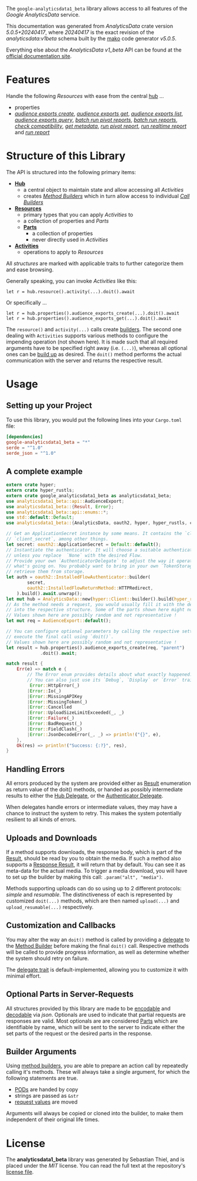 <!---
DO NOT EDIT !
This file was generated automatically from 'src/generator/templates/api/README.md.mako'
DO NOT EDIT !
-->
The `google-analyticsdata1_beta` library allows access to all features of the *Google AnalyticsData* service.

This documentation was generated from *AnalyticsData* crate version *5.0.5+20240417*, where *20240417* is the exact revision of the *analyticsdata:v1beta* schema built by the [mako](http://www.makotemplates.org/) code generator *v5.0.5*.

Everything else about the *AnalyticsData* *v1_beta* API can be found at the
[official documentation site](https://developers.google.com/analytics/devguides/reporting/data/v1/).
# Features

Handle the following *Resources* with ease from the central [hub](https://docs.rs/google-analyticsdata1_beta/5.0.5+20240417/google_analyticsdata1_beta/AnalyticsData) ...

* properties
 * [*audience exports create*](https://docs.rs/google-analyticsdata1_beta/5.0.5+20240417/google_analyticsdata1_beta/api::PropertyAudienceExportCreateCall), [*audience exports get*](https://docs.rs/google-analyticsdata1_beta/5.0.5+20240417/google_analyticsdata1_beta/api::PropertyAudienceExportGetCall), [*audience exports list*](https://docs.rs/google-analyticsdata1_beta/5.0.5+20240417/google_analyticsdata1_beta/api::PropertyAudienceExportListCall), [*audience exports query*](https://docs.rs/google-analyticsdata1_beta/5.0.5+20240417/google_analyticsdata1_beta/api::PropertyAudienceExportQueryCall), [*batch run pivot reports*](https://docs.rs/google-analyticsdata1_beta/5.0.5+20240417/google_analyticsdata1_beta/api::PropertyBatchRunPivotReportCall), [*batch run reports*](https://docs.rs/google-analyticsdata1_beta/5.0.5+20240417/google_analyticsdata1_beta/api::PropertyBatchRunReportCall), [*check compatibility*](https://docs.rs/google-analyticsdata1_beta/5.0.5+20240417/google_analyticsdata1_beta/api::PropertyCheckCompatibilityCall), [*get metadata*](https://docs.rs/google-analyticsdata1_beta/5.0.5+20240417/google_analyticsdata1_beta/api::PropertyGetMetadataCall), [*run pivot report*](https://docs.rs/google-analyticsdata1_beta/5.0.5+20240417/google_analyticsdata1_beta/api::PropertyRunPivotReportCall), [*run realtime report*](https://docs.rs/google-analyticsdata1_beta/5.0.5+20240417/google_analyticsdata1_beta/api::PropertyRunRealtimeReportCall) and [*run report*](https://docs.rs/google-analyticsdata1_beta/5.0.5+20240417/google_analyticsdata1_beta/api::PropertyRunReportCall)




# Structure of this Library

The API is structured into the following primary items:

* **[Hub](https://docs.rs/google-analyticsdata1_beta/5.0.5+20240417/google_analyticsdata1_beta/AnalyticsData)**
    * a central object to maintain state and allow accessing all *Activities*
    * creates [*Method Builders*](https://docs.rs/google-analyticsdata1_beta/5.0.5+20240417/google_analyticsdata1_beta/client::MethodsBuilder) which in turn
      allow access to individual [*Call Builders*](https://docs.rs/google-analyticsdata1_beta/5.0.5+20240417/google_analyticsdata1_beta/client::CallBuilder)
* **[Resources](https://docs.rs/google-analyticsdata1_beta/5.0.5+20240417/google_analyticsdata1_beta/client::Resource)**
    * primary types that you can apply *Activities* to
    * a collection of properties and *Parts*
    * **[Parts](https://docs.rs/google-analyticsdata1_beta/5.0.5+20240417/google_analyticsdata1_beta/client::Part)**
        * a collection of properties
        * never directly used in *Activities*
* **[Activities](https://docs.rs/google-analyticsdata1_beta/5.0.5+20240417/google_analyticsdata1_beta/client::CallBuilder)**
    * operations to apply to *Resources*

All *structures* are marked with applicable traits to further categorize them and ease browsing.

Generally speaking, you can invoke *Activities* like this:

```Rust,ignore
let r = hub.resource().activity(...).doit().await
```

Or specifically ...

```ignore
let r = hub.properties().audience_exports_create(...).doit().await
let r = hub.properties().audience_exports_get(...).doit().await
```

The `resource()` and `activity(...)` calls create [builders][builder-pattern]. The second one dealing with `Activities`
supports various methods to configure the impending operation (not shown here). It is made such that all required arguments have to be
specified right away (i.e. `(...)`), whereas all optional ones can be [build up][builder-pattern] as desired.
The `doit()` method performs the actual communication with the server and returns the respective result.

# Usage

## Setting up your Project

To use this library, you would put the following lines into your `Cargo.toml` file:

```toml
[dependencies]
google-analyticsdata1_beta = "*"
serde = "^1.0"
serde_json = "^1.0"
```

## A complete example

```Rust
extern crate hyper;
extern crate hyper_rustls;
extern crate google_analyticsdata1_beta as analyticsdata1_beta;
use analyticsdata1_beta::api::AudienceExport;
use analyticsdata1_beta::{Result, Error};
use analyticsdata1_beta::api::enums::*;
use std::default::Default;
use analyticsdata1_beta::{AnalyticsData, oauth2, hyper, hyper_rustls, chrono, FieldMask};

// Get an ApplicationSecret instance by some means. It contains the `client_id` and
// `client_secret`, among other things.
let secret: oauth2::ApplicationSecret = Default::default();
// Instantiate the authenticator. It will choose a suitable authentication flow for you,
// unless you replace  `None` with the desired Flow.
// Provide your own `AuthenticatorDelegate` to adjust the way it operates and get feedback about
// what's going on. You probably want to bring in your own `TokenStorage` to persist tokens and
// retrieve them from storage.
let auth = oauth2::InstalledFlowAuthenticator::builder(
        secret,
        oauth2::InstalledFlowReturnMethod::HTTPRedirect,
    ).build().await.unwrap();
let mut hub = AnalyticsData::new(hyper::Client::builder().build(hyper_rustls::HttpsConnectorBuilder::new().with_native_roots().unwrap().https_or_http().enable_http1().build()), auth);
// As the method needs a request, you would usually fill it with the desired information
// into the respective structure. Some of the parts shown here might not be applicable !
// Values shown here are possibly random and not representative !
let mut req = AudienceExport::default();

// You can configure optional parameters by calling the respective setters at will, and
// execute the final call using `doit()`.
// Values shown here are possibly random and not representative !
let result = hub.properties().audience_exports_create(req, "parent")
             .doit().await;

match result {
    Err(e) => match e {
        // The Error enum provides details about what exactly happened.
        // You can also just use its `Debug`, `Display` or `Error` traits
         Error::HttpError(_)
        |Error::Io(_)
        |Error::MissingAPIKey
        |Error::MissingToken(_)
        |Error::Cancelled
        |Error::UploadSizeLimitExceeded(_, _)
        |Error::Failure(_)
        |Error::BadRequest(_)
        |Error::FieldClash(_)
        |Error::JsonDecodeError(_, _) => println!("{}", e),
    },
    Ok(res) => println!("Success: {:?}", res),
}

```
## Handling Errors

All errors produced by the system are provided either as [Result](https://docs.rs/google-analyticsdata1_beta/5.0.5+20240417/google_analyticsdata1_beta/client::Result) enumeration as return value of
the doit() methods, or handed as possibly intermediate results to either the
[Hub Delegate](https://docs.rs/google-analyticsdata1_beta/5.0.5+20240417/google_analyticsdata1_beta/client::Delegate), or the [Authenticator Delegate](https://docs.rs/yup-oauth2/*/yup_oauth2/trait.AuthenticatorDelegate.html).

When delegates handle errors or intermediate values, they may have a chance to instruct the system to retry. This
makes the system potentially resilient to all kinds of errors.

## Uploads and Downloads
If a method supports downloads, the response body, which is part of the [Result](https://docs.rs/google-analyticsdata1_beta/5.0.5+20240417/google_analyticsdata1_beta/client::Result), should be
read by you to obtain the media.
If such a method also supports a [Response Result](https://docs.rs/google-analyticsdata1_beta/5.0.5+20240417/google_analyticsdata1_beta/client::ResponseResult), it will return that by default.
You can see it as meta-data for the actual media. To trigger a media download, you will have to set up the builder by making
this call: `.param("alt", "media")`.

Methods supporting uploads can do so using up to 2 different protocols:
*simple* and *resumable*. The distinctiveness of each is represented by customized
`doit(...)` methods, which are then named `upload(...)` and `upload_resumable(...)` respectively.

## Customization and Callbacks

You may alter the way an `doit()` method is called by providing a [delegate](https://docs.rs/google-analyticsdata1_beta/5.0.5+20240417/google_analyticsdata1_beta/client::Delegate) to the
[Method Builder](https://docs.rs/google-analyticsdata1_beta/5.0.5+20240417/google_analyticsdata1_beta/client::CallBuilder) before making the final `doit()` call.
Respective methods will be called to provide progress information, as well as determine whether the system should
retry on failure.

The [delegate trait](https://docs.rs/google-analyticsdata1_beta/5.0.5+20240417/google_analyticsdata1_beta/client::Delegate) is default-implemented, allowing you to customize it with minimal effort.

## Optional Parts in Server-Requests

All structures provided by this library are made to be [encodable](https://docs.rs/google-analyticsdata1_beta/5.0.5+20240417/google_analyticsdata1_beta/client::RequestValue) and
[decodable](https://docs.rs/google-analyticsdata1_beta/5.0.5+20240417/google_analyticsdata1_beta/client::ResponseResult) via *json*. Optionals are used to indicate that partial requests are responses
are valid.
Most optionals are are considered [Parts](https://docs.rs/google-analyticsdata1_beta/5.0.5+20240417/google_analyticsdata1_beta/client::Part) which are identifiable by name, which will be sent to
the server to indicate either the set parts of the request or the desired parts in the response.

## Builder Arguments

Using [method builders](https://docs.rs/google-analyticsdata1_beta/5.0.5+20240417/google_analyticsdata1_beta/client::CallBuilder), you are able to prepare an action call by repeatedly calling it's methods.
These will always take a single argument, for which the following statements are true.

* [PODs][wiki-pod] are handed by copy
* strings are passed as `&str`
* [request values](https://docs.rs/google-analyticsdata1_beta/5.0.5+20240417/google_analyticsdata1_beta/client::RequestValue) are moved

Arguments will always be copied or cloned into the builder, to make them independent of their original life times.

[wiki-pod]: http://en.wikipedia.org/wiki/Plain_old_data_structure
[builder-pattern]: http://en.wikipedia.org/wiki/Builder_pattern
[google-go-api]: https://github.com/google/google-api-go-client

# License
The **analyticsdata1_beta** library was generated by Sebastian Thiel, and is placed
under the *MIT* license.
You can read the full text at the repository's [license file][repo-license].

[repo-license]: https://github.com/Byron/google-apis-rsblob/main/LICENSE.md

